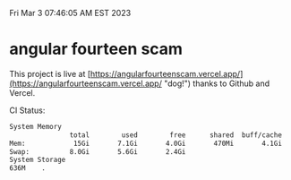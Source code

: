 Fri Mar  3 07:46:05 AM EST 2023

# angular fourteen scam


This project is live at [https://angularfourteenscam.vercel.app/](https://angularfourteenscam.vercel.app/ "dog!") thanks to Github and Vercel.

CI Status: 

```bash
System Memory
               total        used        free      shared  buff/cache   available
Mem:            15Gi       7.1Gi       4.0Gi       470Mi       4.1Gi       7.4Gi
Swap:          8.0Gi       5.6Gi       2.4Gi
System Storage
636M	.
